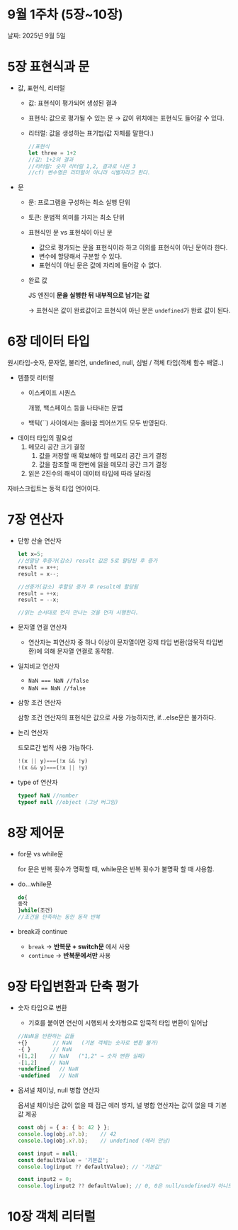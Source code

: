 # 9월 1주차 (5장~10장)

날짜: 2025년 9월 5일

# 5장 표현식과 문

- 값, 표현식, 리터럴
    - 값: 표현식이 평가되어 생성된 결과
    - 표현식: 값으로 평가될 수 있는 문 → 값이 위치에는 표현식도 들어갈 수 있다.
    - 리터럴: 값을 생성하는 표기법(값 자체를 말한다.)
        
        ```jsx
        //표현식
        let three = 1+2
        //값: 1+2의 결과
        //리터럴: 숫자 리터럴 1,2, 결과로 나온 3
        //cf) 변수명은 리터럴이 아니라 식별자라고 한다.
        ```
        
- 문
    - 문: 프로그램을 구성하는 최소 실행 단위
    - 토큰: 문법적 의미를 가지는 최소 단위
    - 표현식인 문 vs 표현식이 아닌 문
        - 값으로 평가되는 문을 표현식이라 하고 이외를 표현식이 아닌 문이라 한다.
        - 변수에 할당해서 구분할 수 있다.
        - 표현식이 아닌 문은 값에 자리에 들어갈 수 없다.
    - 완료 값
        
        JS 엔진이 **문을 실행한 뒤 내부적으로 남기는 값**
        
        → 표현식은 값이 완료값이고 표현식이 아닌 문은 `undefined`가 완료 값이 된다. 
        

# 6장 데이터 타입

원시타입-숫자, 문자열, 불리언, undefined, null, 심벌 / 객체 타입(객체 함수 배열..)

- 템플릿 리터럴
    - 이스케이프 시퀀스
        
        개행, 백스페이스 등을 나타내는 문법
        
    - 백틱(``) 사이에서는 줄바꿈 띄어쓰기도 모두 반영된다.
- 데이터 타입의 필요성
    1. 메모리 공간 크기 결정
        1. 값을 저장할 때 확보해야 할 메모리 공간 크기 결정
        2. 값을 참조할 때 한번에 읽을 메모리 공간 크기 결정
    2. 읽은 2진수의 해석이 데이터 타입에 따라 달라짐
    

자바스크립트는 동적 타입 언어이다.

# 7장 연산자

- 단항 산술 연산자
    
    ```jsx
    let x=5;
    //선할당 후증가(감소) result 값은 5로 할당된 후 증가
    result = x++;
    result = x--;
    
    //선증가(감소) 후할당 증가 후 result에 할당됨
    result = ++x; 
    result = --x;
    
    //읽는 순서대로 먼저 만나는 것을 먼저 시행한다.
    ```
    
- 문자열 연결 연산자
    
    + 연산자는 피연산자 중 하나 이상이 문자열이면 강제 타입 변환(암묵적 타입변환)에 의해 문자열 연결로 동작함.
    
- 일치비교 연산자
    - `NaN === NaN //false`
    - `NaN == NaN //false`
- 삼항 조건 연산자
    
    삼항 조건 연산자의 표현식은 값으로 사용 가능하지만, if…else문은 불가하다.
    
- 논리 연산자
    
    드모르간 법칙 사용 가능하다.
    
    ```jsx
    !(x || y)===(!x && !y)
    !(x && y)===(!x || !y)
    ```
    
- type of 연산자
    
    ```jsx
    typeof NaN //number
    typeof null //object (그냥 버그임)
    ```
    

# 8장 제어문

- for문 vs while문
    
    for 문은 반복 횟수가 명확할 때, while문은 반복 횟수가 불명확 할 때 사용함.
    
- do…while문
    
    ```jsx
    do{
    동작
    }while(조건)
    //조건을 만족하는 동안 동작 반복
    ```
    
- break과 continue
    - `break` → **반복문 + switch문** 에서 사용
    - `continue` → **반복문에서만** 사용

# 9장 타입변환과 단축 평가

- 숫자 타입으로 변환
    
    + 기호를 붙이면 연산이 시행되서 숫자형으로 암묵적 타입 변환이 일어남
    
    ```jsx
    //NaN을 반환하는 값들
    +{}        // NaN   (기본 객체는 숫자로 변환 불가)
    -{ }       // NaN
    +[1,2]    // NaN   ("1,2" → 숫자 변환 실패)
    -[1,2]    // NaN
    +undefined   // NaN
    -undefined   // NaN
    ```
    
- 옵셔널 체이닝, null 병합 연산자
    
    옵셔널 체이닝은 값이 없을 때 접근 에러 방지, 널 병합 연산자는 값이 없을 때 기본값 제공
    
    ```jsx
    const obj = { a: { b: 42 } };
    console.log(obj.a?.b);    // 42
    console.log(obj.x?.b);    // undefined (에러 안남)
    
    const input = null;
    const defaultValue = '기본값';
    console.log(input ?? defaultValue); // '기본값'
    
    const input2 = 0;
    console.log(input2 ?? defaultValue); // 0, 0은 null/undefined가 아니므로 그대로
    ```
    

# 10장 객체 리터럴